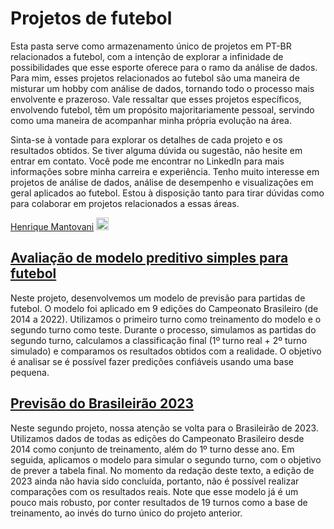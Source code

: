 # Projetos de futebol

Esta pasta serve como armazenamento único de projetos em PT-BR relacionados a futebol, com a intenção de explorar a infinidade de possibilidades que esse esporte oferece para o ramo da análise de dados. Para mim, esses projetos relacionados ao futebol são uma maneira de misturar um hobby com análise de dados, tornando todo o processo mais envolvente e prazeroso. Vale ressaltar que esses projetos específicos, envolvendo futebol, têm um propósito majoritariamente pessoal, servindo como uma maneira de acompanhar minha própria evolução na área. 

Sinta-se à vontade para explorar os detalhes de cada projeto e os resultados obtidos. Se tiver alguma dúvida ou sugestão, não hesite em entrar em contato. Você pode me encontrar no LinkedIn para mais informações sobre minha carreira e experiência. Tenho muito interesse em projetos de análise de dados, análise de desempenho e visualizações em geral aplicados ao futebol. Estou à disposição tanto para tirar dúvidas como para colaborar em projetos relacionados a essas áreas.

[Henrique Mantovani](https://www.linkedin.com/in/hmantovani/) <a href="https://www.linkedin.com/in/hmantovani/">
  <img src="https://upload.wikimedia.org/wikipedia/commons/8/81/LinkedIn_icon.svg" alt="LinkedIn" width="20" height="20">
</a>

## [Avaliação de modelo preditivo simples para futebol](https://github.com/hmantovani/football-PT/tree/main/modelo-previsao-futebol)

Neste projeto, desenvolvemos um modelo de previsão para partidas de futebol. O modelo foi aplicado em 9 edições do Campeonato Brasileiro (de 2014 a 2022). Utilizamos o primeiro turno como treinamento do modelo e o segundo turno como teste. Durante o processo, simulamos as partidas do segundo turno, calculamos a classificação final (1º turno real + 2º turno simulado) e comparamos os resultados obtidos com a realidade. O objetivo é analisar se é possível fazer predições confiáveis usando uma base pequena.

## [Previsão do Brasileirão 2023](https://github.com/hmantovani/football-PT/tree/main/previsao-brasileirao-2023)

Neste segundo projeto, nossa atenção se volta para o Brasileirão de 2023. Utilizamos dados de todas as edições do Campeonato Brasileiro desde 2014 como conjunto de treinamento, além do 1º turno desse ano. Em seguida, aplicamos o modelo para simular o segundo turno, com o objetivo de prever a tabela final. No momento da redação deste texto, a edição de 2023 ainda não havia sido concluída, portanto, não é possível realizar comparações com os resultados reais. Note que esse modelo já é um pouco mais robusto, por conter resultados de 19 turnos como a base de treinamento, ao invés do turno único do projeto anterior.


